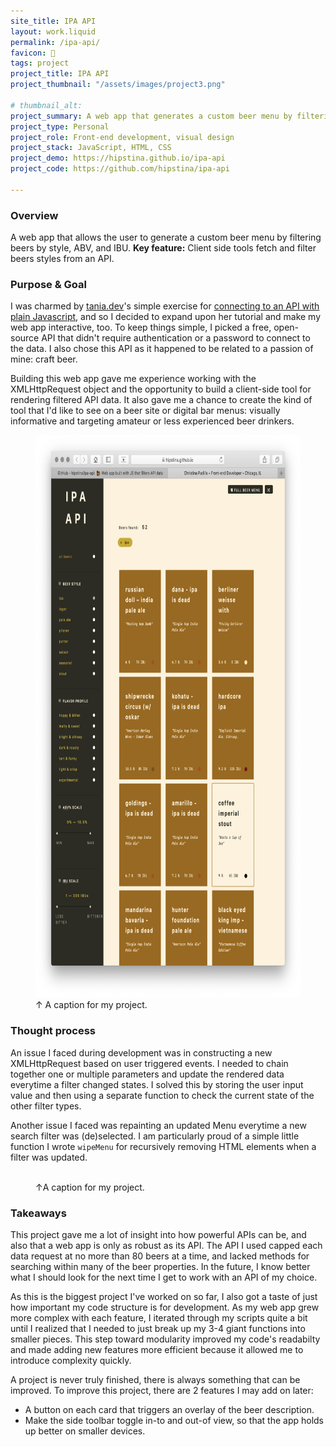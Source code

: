 ```yaml
---
site_title: IPA API
layout: work.liquid
permalink: /ipa-api/
favicon: 🍺
tags: project
project_title: IPA API
project_thumbnail: "/assets/images/project3.png" 

# thumbnail_alt: 
project_summary: A web app that generates a custom beer menu by filtering beers by style, ABV, and IBU.
project_type: Personal
project_role: Front-end development, visual design
project_stack: JavaScript, HTML, CSS 
project_demo: https://hipstina.github.io/ipa-api
project_code: https://github.com/hipstina/ipa-api

---
```

### Overview
A web app that allows the user to generate a custom beer menu by filtering beers by style, ABV, and IBU. **Key feature:** Client side tools fetch and filter beers styles from an API.

### Purpose & Goal
I was charmed by [tania.dev](tandia.dev)'s simple exercise for [connecting to an API with plain Javascript](https://tania.dev/how-to-connect-to-an-api-with-javascript), and so I decided to expand upon her tutorial and make my web app interactive, too. To keep things simple, I picked a free, open-source API that didn't require authentication or a password to connect to the data. I also chose this API as it happened to be related to a passion of mine: craft beer. 

Building this web app gave me experience working with the XMLHttpRequest object and the opportunity to build a client-side tool for rendering filtered API data. It also gave me a chance to create the kind of tool that I'd like to see on a beer site or digital bar menus: visually informative and targeting amateur or less experienced beer drinkers.

<figure>
<img class="img" src="../assets/images/project3.png" alt="" height="900px">
<figcaption>↑ A caption for my project.</figcaption>
</figure>

### Thought process
An issue I faced during development was in constructing a new XMLHttpRequest based on user triggered events. I needed to chain together one or multiple parameters and update the rendered data everytime a filter changed states. I solved this by storing the user input value and then using a separate function to check the current state of the other filter types. 

Another issue I faced was repainting an updated Menu everytime a new search filter was (de)selected. I am particularly proud of a simple little function I wrote `wipeMenu` for recursively removing HTML elements when a filter was updated.

<figure>
<img class="img" src="" alt="">
<figcaption>↑A caption for my project.</figcaption>
</figure>

### Takeaways
This project gave me a lot of insight into how powerful APIs can be, and also that a web app is only as robust as its API. The API I used capped each data request at no more than 80 beers at a time, and lacked methods for searching within many of the beer properties. In the future, I know better what I should look for the next time I get to work with an API of my choice.

As this is the biggest project I've worked on so far, I also got a taste of just how important my code structure is for development. As my web app grew more complex with each feature, I iterated through my scripts quite a bit until I realized that I needed to just break up my 3-4 giant functions into smaller pieces. This step toward modularity improved my code's readabilty and made adding new features more efficient because it allowed me to introduce complexity quickly.

A project is never truly finished, there is always something that can be improved. To improve this project, there are 2 features I may add on later:
* A button on each card that triggers an overlay of the beer description. 
* Make the side toolbar toggle in-to and out-of view, so that the app holds up better on smaller devices.